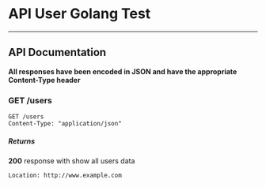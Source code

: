 API User Golang Test
====================

-------------------------------------------------------------------------

## API Documentation

**All responses have been encoded in JSON and have the appropriate Content-Type header**

### GET /users

```
GET /users
Content-Type: "application/json"
```

##### Returns

**200** response with show all users data

```
Location: http://www.example.com
```

